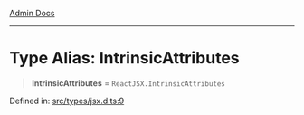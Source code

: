 [Admin Docs](/)

***

# Type Alias: IntrinsicAttributes

> **IntrinsicAttributes** = `ReactJSX.IntrinsicAttributes`

Defined in: [src/types/jsx.d.ts:9](https://github.com/PalisadoesFoundation/talawa-admin/blob/main/src/types/jsx.d.ts#L9)
